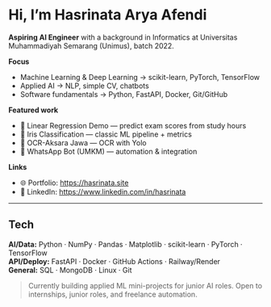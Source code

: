 # Hi, I’m Hasrinata Arya Afendi

**Aspiring AI Engineer** with a background in Informatics at Universitas Muhammadiyah Semarang (Unimus), batch 2022.

**Focus**
- Machine Learning & Deep Learning → scikit-learn, PyTorch, TensorFlow
- Applied AI → NLP, simple CV, chatbots
- Software fundamentals → Python, FastAPI, Docker, Git/GitHub

**Featured work**
- 🧮 Linear Regression Demo — predict exam scores from study hours  
- 🌺 Iris Classification — classic ML pipeline + metrics  
- 🔢 OCR-Aksara Jawa — OCR with Yolo   
- 🤖 WhatsApp Bot (UMKM) — automation & integration

**Links**
- 🌐 Portfolio: https://hasrinata.site  
- 💼 LinkedIn: https://www.linkedin.com/in/hasrinata

---

## Tech
**AI/Data:** Python · NumPy · Pandas · Matplotlib · scikit-learn · PyTorch · TensorFlow  
**API/Deploy:** FastAPI · Docker · GitHub Actions · Railway/Render  
**General:** SQL · MongoDB · Linux · Git

> Currently building applied ML mini-projects for junior AI roles. Open to internships, junior roles, and freelance automation.
